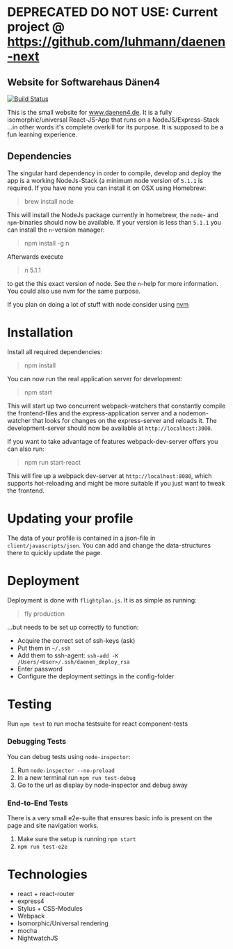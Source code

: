 # DEPRECATED DO NOT USE: Current project @ https://github.com/luhmann/daenen-next
## Website for Softwarehaus Dänen4
[![Build Status](https://travis-ci.org/luhmann/daenen-react.svg?branch=master)](https://travis-ci.org/luhmann/daenen-react)

This is the small website for www.daenen4.de. It is a fully isomorphic/universal React-JS-App that runs on a NodeJS/Express-Stack
...in other words it's complete overkill for its purpose. It is supposed to be a fun learning experience.

## Dependencies

The singular hard dependency in order to compile, develop and deploy the app is a working NodeJs-Stack (a minimum node version of `5.1.1` is required. If you have none you can install it on OSX using Homebrew:

> brew install node

This will install the NodeJs package currently in homebrew, the `node`- and `npm`-binaries should now be available. If your version is less than `5.1.1` you can install the `n`-version manager:

> npm install -g n

Afterwards execute

> n 5.1.1

to get the this exact version of node. See the `n`-help for more information. You could also use nvm for the same purpose.

If you plan on doing a lot of stuff with node consider using [nvm](https://github.com/creationix/nvm)


# Installation

Install all required dependencies:

> npm install

You can now run the real application server for development:

> npm start

This will start up two concurrent webpack-watchers that constantly compile the frontend-files and the express-application server and a nodemon-watcher that looks for changes on the express-server and reloads it. The development-server should now be available at `http://localhost:3000`.

If you want to take advantage of features webpack-dev-server offers you can also run:

> npm run start-react

This will fire up a webpack dev-server at `http://localhost:8080`, which supports hot-reloading and might be more suitable if you just want to tweak the frontend.

# Updating your profile

The data of your profile is contained in a json-file in `client/javascripts/json`. You can add and change the
data-structures there to quickly update the page.


# Deployment

Deployment is done with `flightplan.js`. It is as simple as running:

> fly production

...but needs to be set up correctly to function:

* Acquire the correct set of ssh-keys (ask)
* Put them in `~/.ssh`
* Add them to ssh-agent: `ssh-add -K /Users/<User>/.ssh/daenen_deploy_rsa`
* Enter password
* Configure the deployment settings in the config-folder

# Testing

Run `npm test` to run mocha testsuite for react component-tests

### Debugging Tests

You can debug tests using `node-inspector`:

1. Run `node-inspector --no-preload`
2. In a new terminal run `npm run test-debug`
3. Go to the url as display by node-inspector and debug away

### End-to-End Tests

There is a very small e2e-suite that ensures basic info is present on the page and site navigation works.

1. Make sure the setup is running `npm start`
2. `npm run test-e2e`

# Technologies

* react + react-router
* express4
* Stylus + CSS-Modules
* Webpack
* Isomorphic/Universal rendering
* mocha
* NightwatchJS
